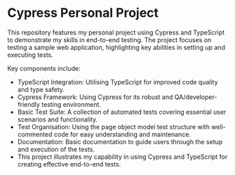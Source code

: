 # Cypress Personal Project
This repository features my personal project using Cypress and TypeScript to demonstrate my skills in end-to-end testing. The project focuses on testing a sample web application, highlighting key abilities in setting up and executing tests. 

Key components include:

* TypeScript Integration: Utilising TypeScript for improved code quality and type safety.
* Cypress Framework: Using Cypress for its robust and QA/developer-friendly testing environment.
* Basic Test Suite: A collection of automated tests covering essential user scenarios and functionality.
* Test Organisation: Using the page object model test structure with well-commented code for easy understanding and maintenance.
* Documentation: Basic documentation to guide users through the setup and execution of the tests.
* This project illustrates my capability in using Cypress and TypeScript for creating effective end-to-end tests.
